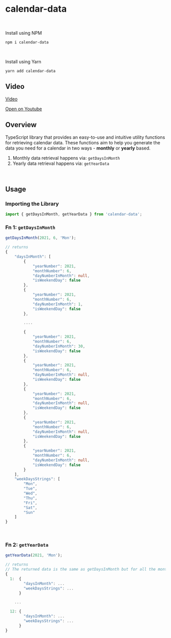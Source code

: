 # calendar-data

<br />

Install using NPM

```
npm i calendar-data
```

<br />

Install using Yarn

```
yarn add calendar-data
```

## Video

[Video](https://github.com/MerhanMustafov/calendar-data/assets/76586375/d4f5ac7c-5b57-405f-b2c4-1afbe62a27d6)

[Open on Youtube](https://www.youtube.com/watch?v=WGA6uzkSRbk)

## Overview

TypeScript library that provides an easy-to-use and intuitive utility functions for retrieving calendar data. These functions aim to help you generate the data you need for a calendar in two ways - **monthly** or **yearly** based.

1. Monthly data retrieval happens via: `getDaysInMonth`
2. Yearly data retrieval happens via: `getYearData`

<br />

## Usage

### Importing the Library

```typescript
import { getDaysInMonth, getYearData } from 'calendar-data';
```

### Fn 1: `getDaysInMonth`

```typescript
getDaysInMonth(2021, 6, 'Mon');

// returns
{
    "daysInMonth": [
        {
            "yearNumber": 2021,
            "monthNumber": 6,
            "dayNumberInMonth": null,
            "isWeekendDay": false
        },
        {
            "yearNumber": 2021,
            "monthNumber": 6,
            "dayNumberInMonth": 1,
            "isWeekendDay": false
        },

        ....

        {
            "yearNumber": 2021,
            "monthNumber": 6,
            "dayNumberInMonth": 30,
            "isWeekendDay": false
        },
        {
            "yearNumber": 2021,
            "monthNumber": 6,
            "dayNumberInMonth": null,
            "isWeekendDay": false
        },
        {
            "yearNumber": 2021,
            "monthNumber": 6,
            "dayNumberInMonth": null,
            "isWeekendDay": false
        },
        {
            "yearNumber": 2021,
            "monthNumber": 6,
            "dayNumberInMonth": null,
            "isWeekendDay": false
        },
        {
            "yearNumber": 2021,
            "monthNumber": 6,
            "dayNumberInMonth": null,
            "isWeekendDay": false
        }
    ],
    "weekDaysStrings": [
        "Mon",
        "Tue",
        "Wed",
        "Thu",
        "Fri",
        "Sat",
        "Sun"
    ]
}
```

<br />

### Fn 2: `getYearData`

```typescript
getYearData(2021, 'Mon');

// returns
// The returned data is the same as getDaysInMonth but for all the months
{
  1:  {
        "daysInMonth": ...
        "weekDaysStrings": ...
      }

    ...

  12: {
        "daysInMonth": ...
        "weekDaysStrings": ...
      }
}
```
